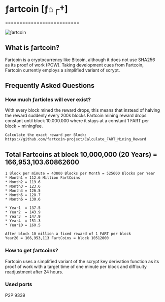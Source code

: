 # ƒartcoin [ƒ⌂┌†] 
==========================
                                                                     
    
![ƒartcoin](https://image.ibb.co/gC3Wcx/bitcoin.png)


## What is ƒartcoin? 
Fartcoin is a cryptocurrency like Bitcoin, although it does not use SHA256 as its proof of work (POW). Taking development cues from Fartcoin, Fartcoin currently employs a simplified variant of scrypt.

## Frequently Asked Questions

### How much ƒarticles will ever exist? 

With every block mined the reward drops, this means that instead of halving the reward suddenly every 200k blocks Fartcoin mining reward drops constant until block 10.000.000 where it stays at a constant 1 FART per block + miningfee.
```
Calculate the exact reward per Block: 
https://github.com/fartcoin-project/Calculate_FART_Mining_Reward 
```
## Total Fartcoins at block 10,000,000 (20 Years) = 166,953,103.60862600
```
1 Block per minute = 43800 Blocks per Month = 525600 Blocks per Year 
* Month1 = 112.6 Million FartCoins 
* Month2 = 119.6 
* Month3 = 123.6
* Month4 = 126.5
* Month5 = 128.7
* Month6 = 130.6

* Year1  = 137.5 
* Year2  = 143.9
* Year3  = 147.9 
* Year4  = 151.3
* Year10 = 160.5

After block 10 million a fixed reward of 1 FART per block 
Year20 = 166,953,113 FartCoins = block 10512000 
```



### How to get ƒartcoins?
Fartcoin uses a simplified variant of the scrypt key derivation function as its proof of work with a target time of one minute per block and difficulty readjustment after 24 hours. 

### Used ports
P2P 9339

